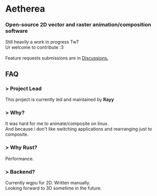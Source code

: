 # Aetherea
### Open-source 2D vector and raster animation/composition software

Still heavily a work in progress TwT </br>
Ur welcome to contribute :3 </br></br>
Feature requests submissions are in [Discussions.](https://github.com/Rayytra/Aetherea/discussions)

## FAQ
### > **Project Lead**
This project is currently led and maintained by **Rayy** </br>

### > **Why?**
It was hard for me to animate/composite on linux. </br>
And because i don't like switching applications and rearranging just to composite.

### > **Why Rust?**
Performance.

### > **Backend?**
Currently wgpu for 2D. Written manually.</br>
Looking forward to 3D sometime in the future.
